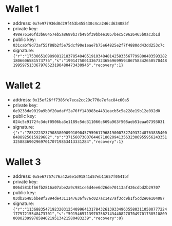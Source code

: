 # Wallet 1

- address: `0x7e977936d0d29f453b455430c4ca246cd634085f`
- private key: `498e761e6fd3b60457eb5a8689b37b49bf39bbee1057bec5c9626465b0ac3b1d`
- public key: `031cabf9d73af55f88b2f5e75dcf90e1eae7b75e64825e2f7f4880dd43dd253c7c`
- signature: `{"r":"17530651098908121837854040519103484814258335677998004035932821806606581573776","s":"19914750013367323656969959406758342650570448199597513367978523190480473430946","recovery":1}`

# Wallet 2

- address: `0x15ef26ff7386fe7eca2cc29c770e7efac84c60a5`
- private key: `6e9233da9019a9b0f20adaff2a76ff140983e4431eacb5c5a228e19b12e092d0`
- public key: `024c5c9172fc3def0506ba3e1189c5dd311066c669a963f508aeb51eaa07393031`
- signature: `{"r":"78522232379083809099109045795961796819000732749372487638354008488925015929682","s":"37156073007644071802094135632306955956243351325883690296970170719853413331284","recovery":1}`

# Wallet 3

- address: `0x5e67757c76a42a6e1d91841d57eb11657f0541bf`
- private key: `006d581bf66fb2816a07abe2a9c981ce5d4ee6d26de70113af426cdbd2b29707`
- public key: `03db26485bbe8f2894de4311147636f976c027ac1427af3cc9b1f5cd2e0e104087`
- signature: `{"r":"113688354719232031254099641317843261393349635580311050077722417757215548473701","s":"5915465713970756214344082787049701738510809000023999785840219513421580483239","recovery":0}`
